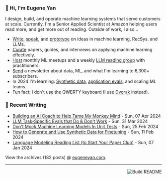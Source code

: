 ### 👋 Hi, I'm Eugene Yan

I design, build, and operate machine learning systems that serve customers at scale. Currently, I'm a Senior Applied Scientist at Amazon helping users read more, and get more out of reading. Outside of work, I also...

- [Write](https://eugeneyan.com/writing/), [speak](https://eugeneyan.com/speaking/), and [prototype](https://eugeneyan.com/prototyping/) on ideas in machine learning, RecSys, and LLMs.
- [Curate](https://applyingml.com) papers, guides, and interviews on applying machine learning effectively.
- [Host](https://www.meetup.com/ml-meetups-virtual/) monthly ML meetups and a weekly [LLM reading group](https://lu.ma/llm-paper-club) with practitioners.
- [Send](https://eugeneyan.com/subscribe/) a newsletter about data, ML, and what I'm learning to 6,300+ subscribers.
- In 2024 I'm learning: [Synthetic data](https://eugeneyan.com/writing/synthetic/), [application evals](https://eugeneyan.com/writing/evals/), and scaling ML teams.
- Fun fact: I don't use the QWERTY keyboard (I use [Dvorak](https://en.wikipedia.org/wiki/Dvorak_keyboard_layout) instead).

### 📝 Recent Writing

<!-- writing starts -->
* [Building an AI Coach to Help Tame My Monkey Mind](https://eugeneyan.com//writing/ai-coach/) - Sun, 07 Apr 2024
* [LLM Task-Specific Evals that Do & Don't Work](https://eugeneyan.com//writing/evals/) - Sun, 31 Mar 2024
* [Don't Mock Machine Learning Models In Unit Tests](https://eugeneyan.com//writing/unit-testing-ml/) - Sun, 25 Feb 2024
* [How to Generate and Use Synthetic Data for Finetuning](https://eugeneyan.com//writing/synthetic/) - Sun, 11 Feb 2024
* [Language Modeling Reading List (to Start Your Paper Club)](https://eugeneyan.com//writing/llm-reading-list/) - Sun, 07 Jan 2024
<!-- writing ends -->

View the archives (<!-- writing_count starts -->182<!-- writing_count ends --> posts) @ [eugeneyan.com](https://eugeneyan.com).

---
<a href="https://github.com/eugeneyan/eugeneyan/actions"><img src="https://github.com/eugeneyan/eugeneyan/workflows/Build%20README/badge.svg?branch=master" align="right" alt="Build README"></a>
